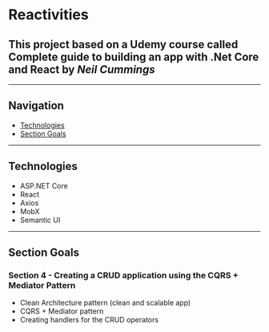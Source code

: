 # Reactivities

## This project based on a Udemy course called **Complete guide to building an app with .Net Core and React** by _Neil Cummings_

---

## Navigation

- [Technologies](#technologies)
- [Section Goals](#section-goals)

---

## Technologies

- <span>ASP.<span>NET Core
- React
- Axios
- MobX
- Semantic UI

---

## Section Goals

### Section 4 - Creating a CRUD application using the CQRS + Mediator Pattern

- Clean Architecture pattern (clean and scalable app)
- CQRS + Mediator pattern
- Creating handlers for the CRUD operators
